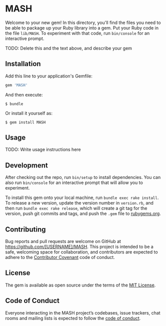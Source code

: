 # MASH

Welcome to your new gem! In this directory, you'll find the files you need to be able to package up your Ruby library into a gem. Put your Ruby code in the file `lib/MASH`. To experiment with that code, run `bin/console` for an interactive prompt.

TODO: Delete this and the text above, and describe your gem

## Installation

Add this line to your application's Gemfile:

```ruby
gem 'MASH'
```

And then execute:

    $ bundle

Or install it yourself as:

    $ gem install MASH

## Usage

TODO: Write usage instructions here

## Development

After checking out the repo, run `bin/setup` to install dependencies. You can also run `bin/console` for an interactive prompt that will allow you to experiment.

To install this gem onto your local machine, run `bundle exec rake install`. To release a new version, update the version number in `version.rb`, and then run `bundle exec rake release`, which will create a git tag for the version, push git commits and tags, and push the `.gem` file to [rubygems.org](https://rubygems.org).

## Contributing

Bug reports and pull requests are welcome on GitHub at https://github.com/[USERNAME]/MASH. This project is intended to be a safe, welcoming space for collaboration, and contributors are expected to adhere to the [Contributor Covenant](http://contributor-covenant.org) code of conduct.

## License

The gem is available as open source under the terms of the [MIT License](https://opensource.org/licenses/MIT).

## Code of Conduct

Everyone interacting in the MASH project’s codebases, issue trackers, chat rooms and mailing lists is expected to follow the [code of conduct](https://github.com/[USERNAME]/MASH/blob/master/CODE_OF_CONDUCT.md).
